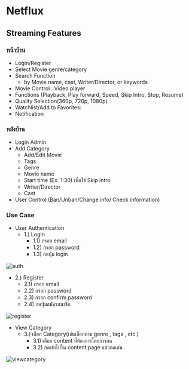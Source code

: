 # Netflux

## Streaming Features 
### หน้าบ้าน 
* Login/Register
* Select Movie genre/category
* Search Function
  * by Movie name, cast, Writer/Director, or keywords
* Movie Control : Video player
* Functions (Playback, Play forward, Speed, Skip Intro, Stop, Resume)
* Quality Selection(360p, 720p, 1080p)
* Watchlist/Add to Favorites:
* Notification

### หลังบ้าน
* Login Admin
* Add Category
  * Add/Edit Movie
   * Tags
   * Genre
   * Movie name
   * Start time (Ex. 1:30) เพื่อใช้ Skip intro
   * Writer/Director
   * Cast
* User Control (Ban/Unban/Change info/ Check information)

### Use Case
* User Authentication
  * 1.) Login
    * 1.1) กรอก email
    * 1.2) กรอก password
    * 1.3) กดปุ่ม login
      
![auth](https://media.canva.com/1/image-resize/1/2400_1560_100_PNG_F/czM6Ly9tZWRpYS1wcml2YXRlLmNhbnZhLmNvbS9MMjZuZy9NQUY3NTBMMjZuZy8xL3AucG5n?osig=AAAAAAAAAAAAAAAAAAAAAP3zsh2ZFmMOZrZPpNZxFVptdsZWnBNyv8KBSdTlO2pQ&exp=1707699774&x-canva-quality=screen_3x&csig=AAAAAAAAAAAAAAAAAAAAAP0tOenhMnuID9buKMiKzZBQL4V4kgpvr1JLiSDeUWaG)

  * 2.) Register
    * 2.1) กรอก email
    * 2.2) กรอก password
    * 2.3) กรอก confirm password
    * 2.4) กดปุ่มสมัครสมาชิก

![register](https://media.canva.com/1/image-resize/1/2400_1560_100_PNG_F/czM6Ly9tZWRpYS1wcml2YXRlLmNhbnZhLmNvbS9heWlZSS9NQUY3NXlheWlZSS8xL3AucG5n?osig=AAAAAAAAAAAAAAAAAAAAAFi34r7ByxQL8t3t04OMDWWhhcW6BeNnpfQfNS4u_4s9&exp=1707698761&x-canva-quality=screen_3x&csig=AAAAAAAAAAAAAAAAAAAAAMyMk1IZR-diSETaGzQfKnNON7dzxU7guBkH9OGmzUw4)

* View Category
  * 3.) เลือก Category(เช่นเลือกตาม genre , tags , etc.)
    * 3.1) เลือก content ที่ต้องการโดยการกด
    * 3.2) กดเข้าไปใน content page แล้วกดเล่น

![viewcategory](https://media.canva.com/1/image-resize/1/960_539_100_PNG_F/czM6Ly9tZWRpYS1wcml2YXRlLmNhbnZhLmNvbS9qQXhZby9NQUY3NkJqQXhZby8xL3AucG5n?osig=AAAAAAAAAAAAAAAAAAAAACl8fzn6Pt9Y5c51xJ7AqgUI7jED3ikM29SW2tMdZDFf&exp=1707700556&x-canva-quality=screen_2x&csig=AAAAAAAAAAAAAAAAAAAAAG28a5Y8vb5yZhf7wQvKvIeTNrZMCvtpjUmnpKr4U4F2)
